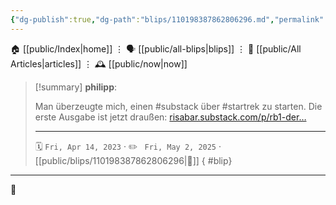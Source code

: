 ```yaml
---
{"dg-publish":true,"dg-path":"blips/110198387862806296.md","permalink":"/blips/110198387862806296/","title":"philipp on mastodon @ 2023-04-14"}
---
```



<div class="transclusion internal-embed is-loaded"><div class="markdown-embed">




🏠 [[public/Index\|home]]  ⋮ 🗣️ [[public/all-blips\|blips]] ⋮  📝 [[public/All Articles\|articles]]  ⋮ 🕰️ [[public/now\|now]]


</div></div>


> [!summary] **philipp**:
>
> Man überzeugte mich, einen #substack über #startrek  zu starten. Die erste Ausgabe ist jetzt draußen: [risabar.substack.com/p/rb1-der…](https://risabar.substack.com/p/rb1-der-zeitstrom-non-sequitur-voy?sd=pf)
> - - -
>
> 🗓️ <code>Fri, Apr 14, 2023</code>  · ✏️ <code> Fri, May 2, 2025</code>  · [[public/blips/110198387862806296\|🔗]]
{ #blip}


- - -

 👾
